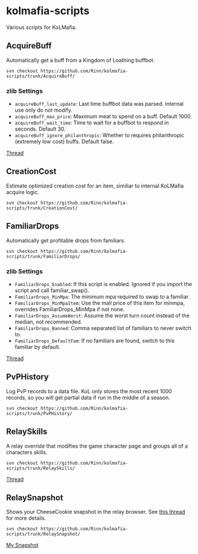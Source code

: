 # kolmafia-scripts
Various scripts for KoLMafia. 

## AcquireBuff
Automatically get a buff from a Kingdom of Loathing buffbot.

`svn checkout https://github.com/Rinn/kolmafia-scripts/trunk/AcquireBuff/`

### zlib Settings
* `acquireBuff_last_update`: Last time buffbot data was parsed. Internal use only do not modify.
* `acquireBuff_max_price`: Maximum meat to spend on a buff. Default 1000.
* `acquireBuff_wait_time`: Time to wait for a buffbot to respond in seconds. Default 30.
* `acquireBuff_ignore_philanthropic`: Whether to requires philanthropic (extremely low cost) buffs. Default false.

[Thread](https://kolmafia.us/showthread.php?4048-acquireBuff-Get-a-buff-from-a-buffbot])

## CreationCost
Estimate optimized creation cost for an item, similiar to internal KoLMafia acquire logic.

`svn checkout https://github.com/Rinn/kolmafia-scripts/trunk/CreationCost/`

## FamiliarDrops
Automatically get profitable drops from familiars.

`svn checkout https://github.com/Rinn/kolmafia-scripts/trunk/FamiliarDrops/`

### zlib Settings
* `FamiliarDrops_Enabled`: If this script is enabled. Ignored if you import the script and call familiar_swap().
* `FamiliarDrops_MinMpa`: The minimum mpa required to swap to a familiar.
* `FamiliarDrops_MinMpaItem`: Use the mall price of this item for minmpa, overrides FamiliarDrops_MinMpa if not none.
* `FamiliarDrops_AssumeWorst`: Assume the worst turn count instead of the median, not recommended.
* `FamiliarDrops_Banned`: Comma separated list of familiars to never switch to.
* `FamiliarDrops_DefaultFam`: If no familiars are found, switch to this familiar by default.

[Thread](https://kolmafia.us/showthread.php?18051-FamiliarDrops-Get-profitable-drops-from-familiars])

## PvPHistory
Log PvP records to a data file. KoL only stores the most recent 1000 records, so you will get partial data if run in the middle of a season.

`svn checkout https://github.com/Rinn/kolmafia-scripts/trunk/PvPHistory/`

## RelaySkills
A relay override that modifies the game character page and groups all of a characters skills.

`svn checkout https://github.com/Rinn/kolmafia-scripts/trunk/RelaySkills/`

[Thread](https://kolmafia.us/threads/charsheet-php-group-skills-by-character-class.1578/)

## RelaySnapshot
Shows your CheeseCookie snapshot in the relay browser. See [this thread](http://forums.kingdomofloathing.com/vb/showthread.php?t=218735) for more details.

`svn checkout https://github.com/Rinn/kolmafia-scripts/trunk/RelaySnapshot/`

[My Snapshot](https://cheesellc.com/kol/profile.php?u=epicgamer)
